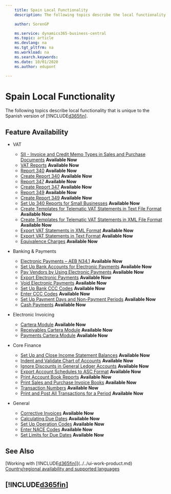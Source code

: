 ```yaml
---
    title: Spain Local Functionality
    description: The following topics describe the local functionality in the Spanish version of Business Central.

    author: SorenGP

    ms.service: dynamics365-business-central
    ms.topic: article
    ms.devlang: na
    ms.tgt_pltfrm: na
    ms.workload: na
    ms.search.keywords:
    ms.date: 10/01/2020
    ms.author: edupont

---
```

# Spain Local Functionality

The following topics describe local functionality that is unique to the Spanish version of [!INCLUDE[d365fin](../../includes/d365fin_md.md)].  

## Feature Availability  

* VAT  
    * [SII - Invoice and Credit Memo Types in Sales and Purchase Documents](SII-invoice-types-sales-purchase-documents.md) **Available Now**
    * [VAT Reports](vat-reports.md) **Available Now**
    * [Report 340](report-340.md) **Available Now**  
    * [Create Report 340](how-to-create-report-340.md) **Available Now**  
    * [Report 347](report-347.md) **Available Now**  
    * [Create Report 347](how-to-create-report-347.md) **Available Now**  
    * [Report 349](report-349.md) **Available Now**  
    * [Create Report 349](how-to-create-report-349.md) **Available Now**  
    * [Set Up 340 Reports for Small Businesses](how-to-set-up-340-reports-for-small-businesses.md) **Available Now**
    * [Create Templates for Telematic VAT Statements in Text File Format](how-to-create-templates-for-telematic-vat-statements-in-text-file-format.md) **Available Now**
    * [Create Templates for Telematic VAT Statements in XML File Format](how-to-create-templates-for-telematic-vat-statements-in-xml-file-format.md) **Available Now**
    * [Export VAT Statements in XML Format](how-to-export-vat-statements-in-xml-format.md) **Available Now**  
    * [Export VAT Statements in Text Format](how-to-export-vat-statements-in-text-format.md) **Available Now**
    * [Equivalence Charges](equivalence-charges-ec-.md) **Available Now**

* Banking & Payments  
    * [Electronic Payments – AEB N34.1](electronic-payments-aeb-n341.md) **Available Now**
    * [Set Up Bank Accounts for Electronic Payments](how-to-set-up-bank-accounts-for-electronic-payments.md) **Available Now**
    * [Pay Vendors by Using Electronic Payments](how-to-pay-vendors-by-using-electronic-payments.md) **Available Now**
    * [Export Electronic Payments](how-to-export-electronic-payments.md) **Available Now**
    * [Void Electronic Payments](how-to-void-electronic-payments.md) **Available Now**
    * [Set Up Bank CCC Codes](how-to-set-up-bank-ccc-codes.md) **Available Now**
    * [Enter CCC Codes](how-to-enter-ccc-codes.md) **Available Now**
    * [Set Up Payment Days and Non-Payment Periods](how-to-set-up-payment-days-and-non-payment-periods.md) **Available Now**
    * [Cash Payments](payments-in-cash.md) **Available Now**

* Electronic Invoicing
    * [Cartera Module](cartera-module.md) **Available Now**
    * [Receivables Cartera Module](receivables-cartera-module.md) **Available Now**
    * [Payments Cartera Module](payments-cartera-module.md) **Available Now**

* Core Finance
    * [Set Up and Close Income Statement Balances](how-to-set-up-and-close-income-statement-balances.md) **Available Now**
    * [Indent and Validate Chart of Accounts](how-to-indent-and-validate-chart-of-accounts.md) **Available Now**
    * [Ignore Discounts in General Ledger Accounts](how-to-ignore-discounts-in-general-ledger-accounts.md) **Available Now**
    * [Export Account Schedules to ASC Format](how-to-export-account-schedules-to-asc-format.md) **Available Now**
    * [Print Account Book Reports](how-to-print-account-book-reports.md) **Available Now**
    * [Print Sales and Purchase Invoice Books](how-to-print-sales-and-purchase-invoice-books.md) **Available Now**  
    * [Transaction Numbers](transaction-numbers.md) **Available Now**
    * [Print and Post All Transactions for a Period](how-to-post-and-print-all-transactions-for-a-period.md) **Available Now**

* General
    * [Corrective Invoices](corrective-invoices.md) **Available Now**
    * [Calculating Due Dates](calculating-due-dates.md) **Available Now**
    * [Set Up Operation Codes](how-to-set-up-operation-codes.md) **Available Now**
    * [Enter NACE Codes](how-to-enter-nace-codes.md) **Available Now**
    * [Set Limits for Due Dates](how-to-set-limits-for-due-dates.md) **Available Now**

## See Also
[Working with [!INCLUDE[d365fin](../../includes/d365fin_md.md)]](../../ui-work-product.md)  
[Country/regional availability and supported languages](/dynamics365/business-central/dev-itpro/compliance/apptest-countries-and-translations)  

## [!INCLUDE[d365fin](../../includes/free_trial_md.md)]  
